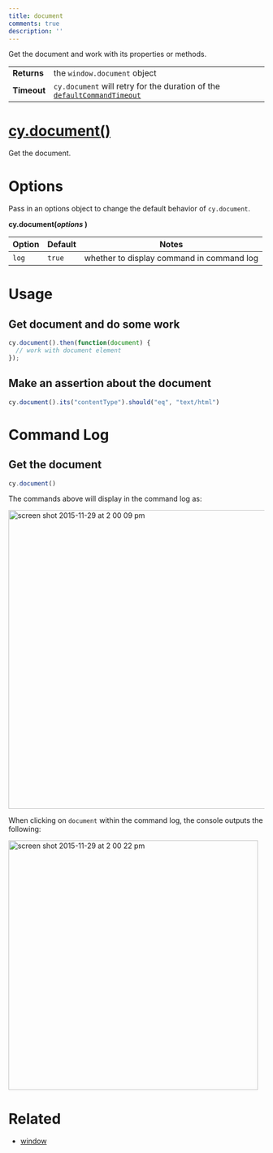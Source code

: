 ```yaml
---
title: document
comments: true
description: ''
---
```


Get the document and work with its properties or methods.

| | |
|--- | --- |
| **Returns** | the `window.document` object |
| **Timeout** | `cy.document` will retry for the duration of the [`defaultCommandTimeout`](https://on.cypress.io/guides/configuration#timeouts) |

# [cy.document()](#usage)

Get the document.

# Options

Pass in an options object to change the default behavior of `cy.document`.

**cy.document(*options* )**

Option | Default | Notes
--- | --- | ---
`log` | `true` | whether to display command in command log

# Usage

## Get document and do some work

```javascript
cy.document().then(function(document) {
  // work with document element
});
```

## Make an assertion about the document

```javascript
cy.document().its("contentType").should("eq", "text/html")
```

# Command Log

## Get the document

```javascript
cy.document()
```

The commands above will display in the command log as:

<img width="588" alt="screen shot 2015-11-29 at 2 00 09 pm" src="https://cloud.githubusercontent.com/assets/1271364/11459311/aab8fe88-96a1-11e5-9b72-b0501204030d.png">

When clicking on `document` within the command log, the console outputs the following:

<img width="491" alt="screen shot 2015-11-29 at 2 00 22 pm" src="https://cloud.githubusercontent.com/assets/1271364/11459314/ad27d7e8-96a1-11e5-8d1c-9c4ede6c54aa.png">

# Related

- [window](https://on.cypress.io/api/window)

